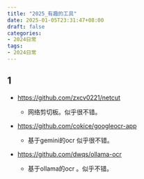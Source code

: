 ```yaml
---
title: "2025_有趣的工具"
date: 2025-01-05T23:31:47+08:00
draft: false
categories:
- 2024日常
tags:
- 2024日常
---
```


## 1

- https://github.com/zxcv0221/netcut
	- 网络剪切板。似乎很不错。

- https://github.com/cokice/googleocr-app
	- 基于gemini的ocr 似乎很不错。

- https://github.com/dwqs/ollama-ocr
	- 基于ollama的ocr 。似乎不错。